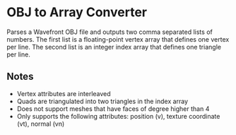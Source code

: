 # OBJ to Array Converter
Parses a Wavefront OBJ file and outputs two comma separated lists of numbers.
The first list is a floating-point vertex array that defines one vertex per line.
The second list is an integer index array that defines one triangle per line.

Notes
-----
- Vertex attributes are interleaved
- Quads are triangulated into two triangles in the index array
- Does not support meshes that have faces of degree higher than 4
- Only supports the following attributes: position (v), texture coordinate (vt), normal (vn)
